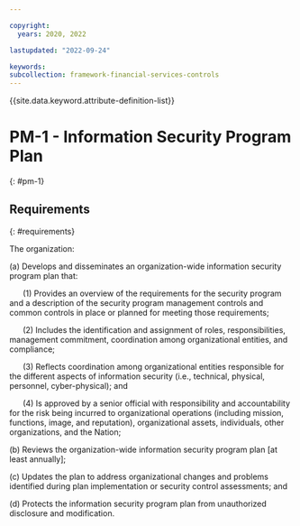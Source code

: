 ```yaml
---

copyright:
  years: 2020, 2022

lastupdated: "2022-09-24"

keywords: 
subcollection: framework-financial-services-controls
---
```


{{site.data.keyword.attribute-definition-list}}

# PM-1 - Information Security Program Plan
{: #pm-1}

## Requirements
{: #requirements}

The organization:

(a) Develops and disseminates an organization-wide information security program plan that:

&nbsp;&nbsp;&nbsp;&nbsp;&nbsp;&nbsp;(1) Provides an overview of the requirements for the security program and a description of the security program management controls and common controls in place or planned for meeting those requirements;

&nbsp;&nbsp;&nbsp;&nbsp;&nbsp;&nbsp;(2) Includes the identification and assignment of roles, responsibilities, management commitment, coordination among organizational entities, and compliance;

&nbsp;&nbsp;&nbsp;&nbsp;&nbsp;&nbsp;(3) Reflects coordination among organizational entities responsible for the different aspects of information security (i.e., technical, physical, personnel, cyber-physical); and

&nbsp;&nbsp;&nbsp;&nbsp;&nbsp;&nbsp;(4) Is approved by a senior official with responsibility and accountability for the risk being incurred to organizational operations (including mission, functions, image, and reputation), organizational assets, individuals, other organizations, and the Nation;

(b) Reviews the organization-wide information security program plan [at least annually];

(c) Updates the plan to address organizational changes and problems identified during plan implementation or security control assessments; and

(d) Protects the information security program plan from unauthorized disclosure and modification.

